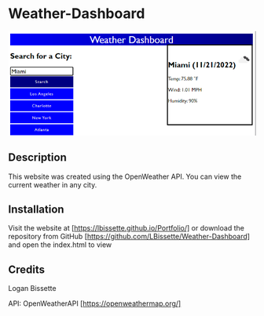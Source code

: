 # Weather-Dashboard

![Screenshot](.\assets\photos\screenshot.png "Screenshot")
## Description
This website was created using the OpenWeather API. You can view the current weather in any city.

## Installation

Visit the website at [https://lbissette.github.io/Portfolio/] or download the repository from GitHub [https://github.com/LBissette/Weather-Dashboard] and open the index.html to view

## Credits

Logan Bissette

API: OpenWeatherAPI [https://openweathermap.org/]